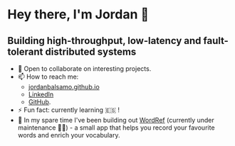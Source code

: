 <!--**jordanbalsamo/jordanbalsamo** is a ✨ _special_ ✨ repository because its `README.md` (this file) appears on your GitHub profile. -->

# Hey there, I'm Jordan 👋

## Building high-throughput, low-latency and fault-tolerant distributed systems

- 💬  Open to collaborate on interesting projects.
- 📫  How to reach me:
  - [jordanbalsamo.github.io](https://jordanbalsamo.github.io/)
  - [LinkedIn](https://www.linkedin.com/in/jordan-balsamo)
  - [GitHub](https://github.com/jordanbalsamo/).
- ⚡  Fun fact: currently learning 🇪🇸 !
- 🔭 In my spare time I've been building out [WordRef](https://word-ref.firebaseapp.com/) (currently under maintenance 👨‍🔧) - a small app that helps you record your favourite words and enrich your vocabulary.

